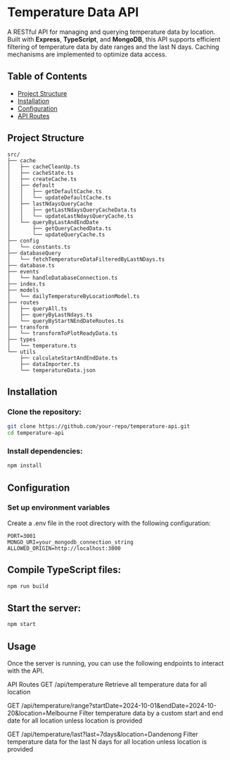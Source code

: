 # Temperature Data API

A RESTful API for managing and querying temperature data by location. Built with **Express**, **TypeScript**, and **MongoDB**, this API supports efficient filtering of temperature data by date ranges and the last N days. Caching mechanisms are implemented to optimize data access.

## Table of Contents

- [Project Structure](#project-structure)
- [Installation](#installation)
- [Configuration](#configuration)
- [API Routes](#api-routes)

## Project Structure

```plaintext
src/
├── cache
│   ├── cacheCleanUp.ts
│   ├── cacheState.ts
│   ├── createCache.ts
│   ├── default
│   │   ├── getDefaultCache.ts
│   │   └── updateDefaultCache.ts
│   ├── lastNdaysQueryCache
│   │   ├── getLastNdaysQueryCacheData.ts
│   │   └── updateLastNdaysQueryCache.ts
│   └── queryByLastAndEndDate
│       ├── getQueryCachedData.ts
│       └── updateQueryCache.ts
├── config
│   └── constants.ts
├── databaseQuery
│   └── fetchTemperatureDataFilteredByLastNDays.ts
├── database.ts
├── events
│   └── handleDatabaseConnection.ts
├── index.ts
├── models
│   └── dailyTemperatureByLocationModel.ts
├── routes
│   ├── queryAll.ts
│   ├── queryByLastNdays.ts
│   └── queryByStartNEndDateRoutes.ts
├── transform
│   └── transformToPlotReadyData.ts
├── types
│   └── temperature.ts
└── utils
    ├── calculateStartAndEndDate.ts
    ├── dataImporter.ts
    └── temperatureData.json

```

## Installation

### Clone the repository:

```bash
git clone https://github.com/your-repo/temperature-api.git
cd temperature-api
```

### Install dependencies:

```bash
npm install
```

## Configuration

### Set up environment variables

Create a .env file in the root directory with the following configuration:

```plaintext
PORT=3001
MONGO_URI=your_mongodb_connection_string
ALLOWED_ORIGIN=http://localhost:3000
```

## Compile TypeScript files:

```bash
npm run build
```

## Start the server:

```bash
npm start
```

## Usage

Once the server is running, you can use the following endpoints to interact with the API.

API Routes
GET /api/temperature
Retrieve all temperature data for all location

GET /api/temperature/range?startDate=2024-10-01&endDate=2024-10-20&location=Melbourne
Filter temperature data by a custom start and end date for all location unless location is provided

GET /api/temperature/last?last=7days&location=Dandenong
Filter temperature data for the last N days for all location unless location is provided
